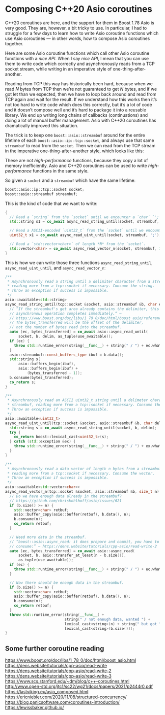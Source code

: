 # Composing C++20 Asio coroutines

C++20 coroutines are here, and the support for them in Boost 1.78 Asio is very good. 
They are, however, a bit tricky to use. 
In particular, I had to struggle for a few days to learn how to write Asio coroutine functions
which use Asio coroutines — in other words, how to compose Asio coroutines together.

Here are some Asio coroutine functions which call other Asio coroutine functions with a *nice API*.
When I say
*nice API*, I mean that you can use them to write code which correctly and asynchronously 
reads from a TCP socket stream, while writing in an imperative style of one-thing-after-another.

Reading from TCP this way has historically been hard, because when we read *N* bytes from TCP
then we’re not guaranteed to get *N* bytes, and if we got let than we expected, then
we have to loop back around and read from TCP again and wait for the result. If we understand
how this works then it’s not too hard to write code which does this correctly, but it’s a lot of
code and it doesn’t compose well and it’s hard to package it into a reusable library. 
We end up writing long chains of callbacks (continuations) and doing a lot of manual buffer
management. Asio with C++20 coroutines has dramatically improved this situation.

The trick is to keep one `boost::asio::streambuf` around for the entire lifetime
of each `boost::asio::ip::tcp::socket`, and always use that same `streambuf` to read
from the `socket`. Then we can read from the TCP stream in the imperative one-thing-after-another
style, which looks like this:

These are not *high-performance* functions, because they copy a lot of memory inefficiently. 
Asio and C++20 coroutines can be used to write *high-performance* functions in the same style.

So given a `socket` and a `streambuf` which have the same lifetime:

```c++
boost::asio::ip::tcp::socket socket;
boost::asio::streambuf streambuf;
```

This is the kind of code that we want to write:

```c++
{
  // Read a `string` from the `socket` until we encounter a `char` `';'`.
  std::string s1 = co_await async_read_string_until(socket, streambuf, ';');

  // Read a ASCII-encoded `uint32_t` from the `socket` until we encounter a `char` `';'`.
  uint32_t x1 = co_await async_read_uint_until(socket, streambuf, ';');

  // Read a `std::vector<char>` of length *N* from the `socket`.
  std::vector<char> = co_await async_read_vector_n(socket, streambuf, 10);
}
```

This is how we can write those three functions `async_read_string_until`, `async_read_uint_until`, and `async_read_vector_n`:


```c++
/**
 * Asynchronously read a string until a delimiter character from a streambuf,
 * reading more from a tcp::socket if necessary. Consume the string.
 * Throw an exception if success is impossible.
 */
asio::awaitable<std::string>
async_read_string_until(tcp::socket &socket, asio::streambuf &b, char delim) {
  // “If the streambuf's get area already contains the delimiter, this
  // asynchronous operation completes immediately.” —
  // https://www.boost.org/doc/libs/1_78_0/doc/html/boost_asio/reference/async_read_until/overload5.html
  // The bytes_transferred will be the offset of the delimiter,
  // not the number of bytes read into the streambuf.
  auto [ec, bytes_transferred] = co_await asio::async_read_until(
      socket, b, delim, as_tuple(use_awaitable));
  if (ec) {
    throw std::runtime_error(string(__func__) + string(" / ") + ec.what());
  }
  asio::streambuf::const_buffers_type ibuf = b.data();
  std::string s(
      asio::buffers_begin(ibuf),
      asio::buffers_begin(ibuf) +
          (bytes_transferred - 1));
  b.consume(bytes_transferred);
  co_return s;
}

/**
 * Asynchronously read an ASCII uint32_t string until a delimeter character from
 * streambuf, reading more from a tcp::socket if necessary. Consume the string.
 * Throw an exception if success is impossible.
 */
asio::awaitable<uint32_t>
async_read_uint_until(tcp::socket &socket, asio::streambuf &b, char delim) {
  std::string s = co_await async_read_string_until(socket, b, delim);
  try {
    co_return boost::lexical_cast<uint32_t>(s);
  } catch (std::exception &ex) {
    throw std::runtime_error(string(__func__) + string(" / ") + ex.what());
  }
}

/**
 * Asynchronously read a data vector of length n bytes from a streambuf,
 * reading more from a tcp::socket if necessary. Consume the vector.
 * Throw an exception if success is impossible.
 */
asio::awaitable<std::vector<char>>
async_read_vector_n(tcp::socket &socket, asio::streambuf &b, size_t n) {
  // Do we have enough data already in the streambuf?
  // https://github.com/chriskohlhoff/asio/issues/621
  if (b.size() >= n) {
    std::vector<char> retbuf;
    asio::buffer_copy(asio::buffer(retbuf), b.data(), n);
    b.consume(n);
    co_return retbuf;
  }

  // Need more data in the streambuf.
  // “boost::asio::async_read: it does prepare and commit, you have to do
  // consume:” — https://dens.website/tutorials/cpp-asio/read-write-2
  auto [ec, bytes_transferred] = co_await asio::async_read(
      socket, b, asio::transfer_at_least(n - b.size()),
      as_tuple(use_awaitable));
  if (ec) {
    throw std::runtime_error(string(__func__) + string(" / ") + ec.what());
  }

  // Now there should be enough data in the streambuf.
  if (b.size() >= n) {
    std::vector<char> retbuf;
    asio::buffer_copy(asio::buffer(retbuf), b.data(), n);
    b.consume(n);
    co_return retbuf;
  }
  throw std::runtime_error(string(__func__) +
                           string(" / not enough data, wanted ") +
                           lexical_cast<string>(n) + string(" but got ") +
                           lexical_cast<string>(b.size()));
}
```


## Some further coroutine reading

https://www.boost.org/doc/libs/1_78_0/doc/html/boost_asio.html
https://dens.website/tutorials/cpp-asio/read-write
https://dens.website/tutorials/cpp-asio/read-write-2
https://dens.website/tutorials/cpp-asio/read-write-3
https://www.scs.stanford.edu/~dm/blog/c++-coroutines.html
http://www.open-std.org/jtc1/sc22/wg21/docs/papers/2021/p2444r0.pdf
https://lastviking.eu/asio_composed.html
https://ericniebler.com/2020/11/08/structured-concurrency/
https://blog.panicsoftware.com/coroutines-introduction/
https://lewissbaker.github.io/

